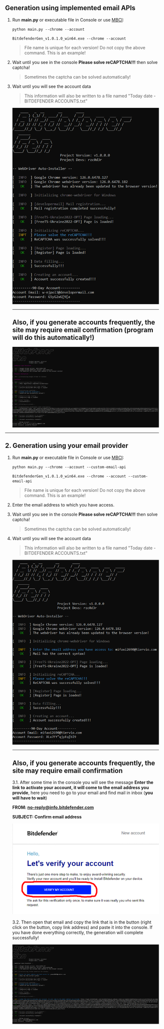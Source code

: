 ## Generation using implemented email APIs
  
1. Run **main.py** or executable file in Console or use [MBCI](MBCI-Inferface.md):
   ```
   python main.py --chrome --account
   ```
   ```
   BitdefenderGen_v1.0.1.0_win64.exe --chrome --account
   ```
   > File name is unique for each version! Do not copy the above command. This is an example!

2. Wait until you see in the console **Please solve reCAPTCHA!!!** then solve captcha!
   > Sometimes the captcha can be solved automatically!

3. Wait until you will see the account data
   > This information will also be written to a file named "Today date - BITDEFENDER ACCOUNTS.txt"

   ![](../img/account_run.png)

   ---

   ## Also, if you generate accounts frequently, the site may require email confirmation (program will do this automatically!)

   ![](../img/account_run_token.png)

---

## 2. Generation using your email provider
  
1. Run **main.py** or executable file in Console or use [MBCI](MBCI-Inferface.md):
   ```
   python main.py --chrome --account --custom-email-api
   ```
   ```
   BitdefenderGen_v1.0.1.0_win64.exe --chrome --account --custom-email-api
   ```
   > File name is unique for each version! Do not copy the above command. This is an example!
2. Enter the email address to which you have access.
3. Wait until you see in the console **Please solve reCAPTCHA!!!** then solve captcha!
   > Sometimes the captcha can be solved automatically!
4. Wait until you will see the account data
   > This information will also be written to a file named "Today date - BITDEFENDER ACCOUNTS.txt"
  
   ![](../img/custom_email_api_account_run.png)
   
   ---

   ## Also, if you generate accounts frequently, the site may require email confirmation
   3.1. After some time in the console you will see the message **Enter the link to activate your account, it will come to the email address you provide**, here you need to go to your email and find mail in inbox (**you will have to wait**)

   **FROM: no-reply@info.bitdefender.com**

   **SUBJECT: Confirm email address**
   
   ![](../img/activated_href.png)

   3.2. Then open that email and copy the link that is in the button (right click on the button, copy link address) and paste it into the console. If you have done everything correctly, the generation will complete successfully!
   
   ![](../img/custom_email_api_account_run_token.png)
